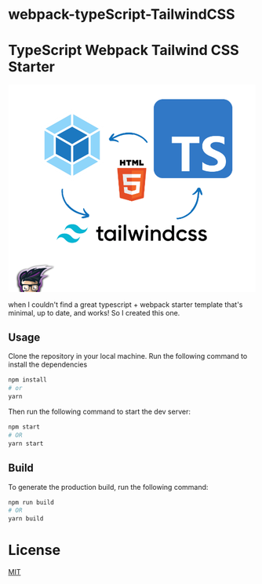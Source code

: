 # webpack-typeScript-TailwindCSS

# TypeScript Webpack Tailwind CSS Starter

<div>
  <img src="./src/assets/meta.png">
</div>

when I couldn't find a great typescript + webpack starter template that's minimal, up to date, and works! So I created this one.

## Usage
Clone the repository in your local machine. 
Run the following command to install the dependencies
```bash
npm install
# or
yarn
```

Then run the following command to start the dev server:
```bash
npm start
# OR
yarn start
```

## Build
To generate the production build, run the following command:
```bash
npm run build
# OR
yarn build
```

# License
[MIT](LICENSE)
